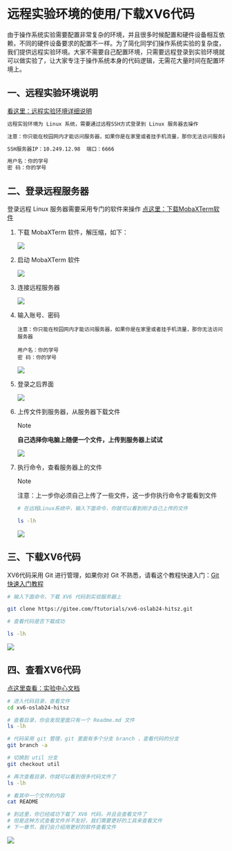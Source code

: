 # 远程实验环境的使用/下载XV6代码

​	由于操作系统实验需要配置非常复杂的环境，并且很多时候配置和硬件设备相互依赖，不同的硬件设备要求的配置不一样。为了简化同学们操作系统实验的复杂度，我们提供远程实验环境。大家不需要自己配置环境，只需要远程登录到实验环境就可以做实验了，让大家专注于操作系统本身的代码逻辑，无需花大量时间在配置环境上。



## 一、远程实验环境说明



[看这里：远程实验环境详细说明](https://os-labs.pages.dev/)

```bash
远程实验环境为 Linux 系统，需要通过远程SSH方式登录到 Linux 服务器去操作

注意：你只能在校园网内才能访问服务器，如果你是在家里或者挂手机流量，那你无法访问服务器

SSH服务器IP：10.249.12.98  端口：6666

用户名：你的学号
密 码：你的学号

```



## 二、登录远程服务器

登录远程 Linux 服务器需要采用专门的软件来操作  [点这里：下载MobaXTerm软件](../Software/MobaXterm_24.2.7z)

1. 下载 MobaXTerm 软件，解压缩，如下：

   ![](01.png)

2. 启动 MobaXTerm 软件

   ![](02.png)

3. 连接远程服务器

   ![](03.png)

4. 输入账号、密码

   ```
   注意：你只能在校园网内才能访问服务器，如果你是在家里或者挂手机流量，那你无法访问服务器
   
   用户名：你的学号
   密 码：你的学号
   
   ```

   ![](04.png)

5. 登录之后界面

   ![](05.png)

6. 上传文件到服务器，从服务器下载文件

   > [!NOTE]
   >
   > **自己选择你电脑上随便一个文件，上传到服务器上试试**

   

   ![](06.png)

7. 执行命令，查看服务器上的文件

   > [!NOTE]
   >
   > 注意：上一步你必须自己上传了一些文件，这一步你执行命令才能看到文件

   ```bash
   # 在远程Linux系统中，输入下面命令，你就可以看到刚才自己上传的文件
   
   ls -lh
   
   ```

   

   ![](07.png)

   



## 三、下载XV6代码

XV6代码采用 Git 进行管理，如果你对 Git 不熟悉，请看这个教程快速入门：[Git快速入门教程](https://www.bilibili.com/video/BV1HM411377j)

```bash
# 输入下面命令，下载 XV6 代码到实验服务器上

git clone https://gitee.com/ftutorials/xv6-oslab24-hitsz.git

# 查看代码是否下载成功

ls -lh

```

![](08.png)



## 四、查看XV6代码



[点这里查看：实验中心文档](https://os-labs.pages.dev/lab1/part3/)



```bash
# 进入代码目录，查看文件
cd xv6-oslab24-hitsz

# 查看目录，你会发现里面只有一个 Readme.md 文件
ls -lh

# 代码采用 git 管理，git 里面有多个分支 branch ，查看代码的分支
git branch -a

# 切换到 util 分支
git checkout util

# 再次查看目录，你就可以看到很多代码文件了
ls -lh

# 看其中一个文件的内容
cat README

# 到这里，你已经成功下载了 XV6 代码，并且会查看文件了
# 但是这种方式查看文件并不友好，我们需要更好的工具来查看文件
# 下一章节，我们会介绍用更好的软件查看文件
```

![](09.png)